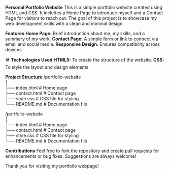 **Personal Portfolio Website**
This is a simple portfolio website created using HTML and CSS. It includes a Home Page to introduce myself and a Contact Page for visitors to reach out. The goal of this project is to showcase my web development skills with a clean and minimal design.

**Features**
**Home Page:** Brief introduction about me, my skills, and a summary of my work.
**Contact Page:** A simple form or link to connect via email and social media.
**Responsive Design:** Ensures compatibility across devices.

🛠️ **Technologies Used**
**HTML5:** To create the structure of the website.
**CSS:** To style the layout and design elements

**Project Structure**
/portfolio-website  
│  
├── index.html       # Home page  
├── contact.html     # Contact page  
├── style.css        # CSS file for styling  
└── README.md        # Documentation file  

/portfolio-website  
│  
├── index.html       # Home page  
├── contact.html     # Contact page  
├── style.css        # CSS file for styling  
└── README.md        # Documentation file  

**Contributions**
Feel free to fork the repository and create pull requests for enhancements or bug fixes. Suggestions are always welcome!

Thank you for visiting my portfolio webpage!
